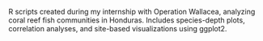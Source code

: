 R scripts created during my internship with Operation Wallacea, analyzing coral reef fish communities in Honduras. Includes species-depth plots, correlation analyses, and site-based visualizations using ggplot2.
